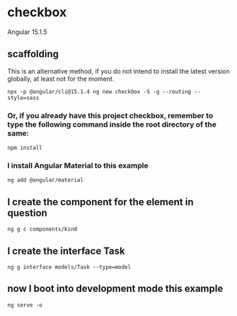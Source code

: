 # checkbox

Angular 15.1.5

## scaffolding

This is an alternative method, if you do not intend to install the latest version globally, at least not for the moment.

```shell
npx -p @angular/cli@15.1.4 ng new checkbox -S -g --routing --style=sass
```

### Or, if you already have this project checkbox, remember to type the following command inside the root directory of the same:

```shell
npm install
```

### I install Angular Material to this example

```shell
ng add @angular/material
```

## I create the component for the element in question

```shell
ng g c components/kind
```

## I create the interface Task

```shell
ng g interface models/Task --type=model
```

## now I boot into development mode this example

```shell
ng serve -o
```
